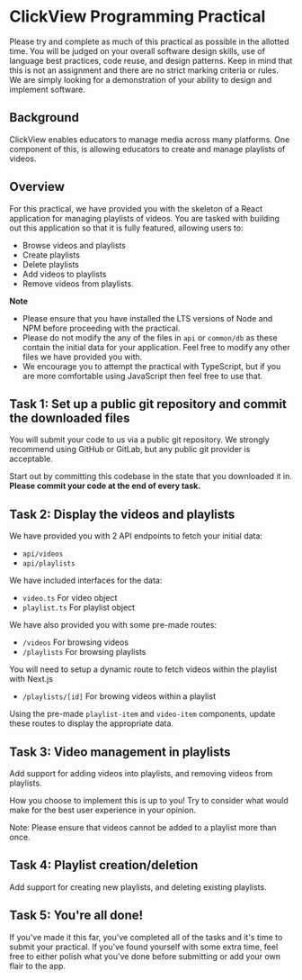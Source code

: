 # ClickView Programming Practical

Please try and complete as much of this practical as possible in the allotted time. You will be judged on your overall software design skills, use of language best practices, code reuse, and design patterns. Keep in mind that this is not an assignment and there are no strict marking criteria or rules. We are simply looking for a demonstration of your ability to design and implement software.

## Background

ClickView enables educators to manage media across many platforms. One component of this, is allowing educators to create and manage playlists of videos. 

## Overview

For this practical, we have provided you with the skeleton of a React application for managing playlists of videos. You are tasked with building out this application so that it is fully featured, allowing users to:
- Browse videos and playlists
- Create playlists
- Delete playlists
- Add videos to playlists
- Remove videos from playlists.

**Note**

- Please ensure that you have installed the LTS versions of Node and NPM before proceeding with the practical.
- Please do not modify the any of the files in `api` or `common/db` as these contain the initial data for your application. Feel free to modify any other files we have provided you with.
- We encourage you to attempt the practical with TypeScript, but if you are more comfortable using JavaScript then feel free to use that.

## Task 1: Set up a public git repository and commit the downloaded files

You will submit your code to us via a public git repository. We strongly recommend using GitHub or GitLab, but any public git provider is acceptable.

Start out by committing this codebase in the state that you downloaded it in.
**Please commit your code at the end of every task.**

## Task 2: Display the videos and playlists

We have provided you with 2 API endpoints to fetch your initial data:
- `api/videos`
- `api/playlists`

We have included interfaces for the data:
- `video.ts` For video object
- `playlist.ts` For playlist object

We have also provided you with some pre-made routes:
- `/videos` For browsing videos 
- `/playlists` For browsing playlists

You will need to setup a dynamic route to fetch videos within the playlist with Next.js
- `/playlists/[id]` For browing videos within a playlist

Using the pre-made `playlist-item` and `video-item` components, update these routes to display the appropriate data.

## Task 3: Video management in playlists

Add support for adding videos into playlists, and removing videos from playlists.

How you choose to implement this is up to you! Try to consider what would make for the best user experience in your opinion.

Note: Please ensure that videos cannot be added to a playlist more than once.

## Task 4: Playlist creation/deletion

Add support for creating new playlists, and deleting existing playlists.

## Task 5: You're all done!

If you've made it this far, you've completed all of the tasks and it's time to submit your practical. If you've found yourself with some extra time, feel free to either polish what you've done before submitting or add your own flair to the app.
